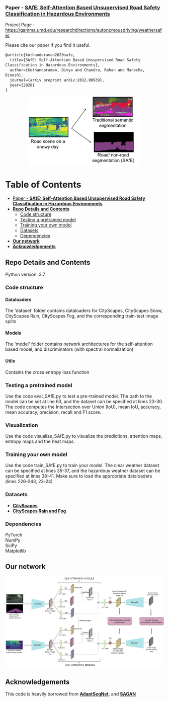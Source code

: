 ### Paper - [**SAfE: Self-Attention Based Unsupervised Road Safety Classification in Hazardous Environments**](https://arxiv.org/abs/2012.08939)

Project Page - https://gamma.umd.edu/researchdirections/autonomousdriving/weathersafe/

Please cite our paper if you find it useful.

```
@article{kothandaraman2020safe,
  title={SAfE: Self-Attention Based Unsupervised Road Safety Classification in Hazardous Environments},
  author={Kothandaraman, Divya and Chandra, Rohan and Manocha, Dinesh},
  journal={arXiv preprint arXiv:2012.08939},
  year={2020}
}
```

<p align="center">
<img src="cover_pic.png" width="360">
</p>

Table of Contents
=================
 * [Paper - <a href="link to paper" rel="nofollow"><strong>SAfE: Self-Attention Based Unsupervised Road Safety Classification in Hazardous Environments</strong></a>](#paper---safe-self-attention-based-unsupervised-road-safety-classification-in-hazardous-environments)
  * [**Repo Details and Contents**](#repo-details-and-contents)
     * [Code structure](#code-structure)
     * [Testing a pretrained model](#testing-a-pretrained-model)
     * [Training your own model](#training-your-own-model)
     * [Datasets](#datasets)
     * [Dependencies](#dependencies)
  * [**Our network**](#our-network)
  * [**Acknowledgements**](#acknowledgements)

## Repo Details and Contents
Python version: 3.7

### Code structure
#### Dataloaders <br>
The 'dataset' folder contains dataloaders for CityScapes, CityScapes Snow, CityScapes Rain, CityScapes Fog, and the corresponding train-test image splits
#### Models
The 'model' folder contains network architectures for the self-attention based model, and discriminators (with spectral normalization)
#### Utils
Contains the cross entropy loss function

### Testing a pretrained model

Use the code eval_SAfE.py to test a pre-trained model. The path to the model can be set at line 63, and the dataset can be specified at lines 23-30. The code computes the Intersection over Union (IoU), mean IoU, accuracy, mean accuracy, precision, recall and F1 score.

### Visualization

Use the code visualize_SAfE.py to visualize the predictions, attention maps, entropy maps and the heat maps.

### Training your own model

Use the code train_SAfE.py to train your model. The clear weather dataset can be specified at lines 35-37, and the hazardous weather dataset can be specified at lines 38-41. Make sure to load the appropriate dataloaders (lines 226-243, 23-24)

### Datasets
* [**CityScapes**](https://www.cityscapes-dataset.com/) 
* [**CityScapes Rain and Fog**](https://team.inria.fr/rits/computer-vision/weather-augment/) 

### Dependencies
PyTorch <br>
NumPy <br>
SciPy <br>
Matplotlib <br>

## Our network

<p align="center">
<img src="main_architecture.png">
</p>

## Acknowledgements

This code is heavily borrowed from [**AdaptSegNet**](https://github.com/wasidennis/AdaptSegNet), and [**SAGAN**](https://github.com/heykeetae/Self-Attention-GAN)

